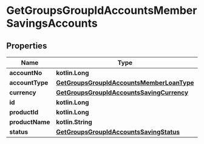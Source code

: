
# GetGroupsGroupIdAccountsMemberSavingsAccounts

## Properties
| Name | Type | Description | Notes |
| ------------ | ------------- | ------------- | ------------- |
| **accountNo** | **kotlin.Long** |  |  [optional] |
| **accountType** | [**GetGroupsGroupIdAccountsMemberLoanType**](GetGroupsGroupIdAccountsMemberLoanType.md) |  |  [optional] |
| **currency** | [**GetGroupsGroupIdAccountsSavingCurrency**](GetGroupsGroupIdAccountsSavingCurrency.md) |  |  [optional] |
| **id** | **kotlin.Long** |  |  [optional] |
| **productId** | **kotlin.Long** |  |  [optional] |
| **productName** | **kotlin.String** |  |  [optional] |
| **status** | [**GetGroupsGroupIdAccountsSavingStatus**](GetGroupsGroupIdAccountsSavingStatus.md) |  |  [optional] |



